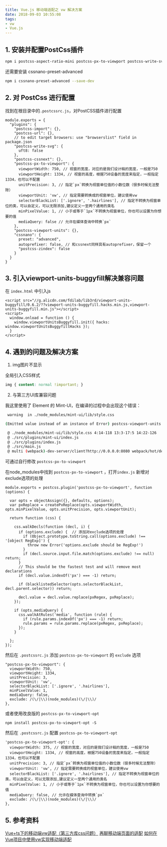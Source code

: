 ```yaml
---
title: Vue.js 移动端适配之 vw 解决方案
date: 2018-09-03 10:55:08
tags: 
- vw
- Vue.js
---
```


## 1. 安装并配置PostCss插件

```bash
npm i postcss-aspect-ratio-mini postcss-px-to-viewport postcss-write-svg postcss-cssnext postcss-viewport-units cssnano --S
```
还需要安装 cssnano-preset-advanced
```bash
npm i cssnano-preset-advanced --save-dev
```
<!-- more -->

## 2. 对 PostCss 进行配置

找到在根目录中的`.postcssrc.js`，对PostCSS插件进行配置

```
module.exports = {
  "plugins": {
    "postcss-import": {},
    "postcss-url": {},
    // to edit target browsers: use "browserslist" field in package.json
    "postcss-write-svg": {
      uft8: false
    },
    "postcss-cssnext": {},
    "postcss-px-to-viewport": {
      viewportWidth: 750, // 视窗的宽度，对应的是我们设计稿的宽度，一般是750
      viewportHeight: 1334, // 视窗的高度，根据750设备的宽度来指定，一般指定1334，也可以不配置
      unitPrecision: 3, // 指定`px`转换为视窗单位值的小数位数（很多时候无法整除）
      viewportUnit: 'vw', // 指定需要转换成的视窗单位，建议使用vw
      selectorBlackList: ['.ignore', '.hairlines'], // 指定不转换为视窗单位的类，可以自定义，可以无限添加,建议定义一至两个通用的类名
      minPixelValue: 1, // 小于或等于`1px`不转换为视窗单位，你也可以设置为你想要的值
      mediaQuery: false // 允许在媒体查询中转换`px`
    },
    "postcss-viewport-units": {},
    "cssnano": {
      preset: "advanced",
      autoprefixer: false, // 和cssnext同样具有autoprefixer，保留一个
      "postcss-zindex": false
    }
  }
}
```

## 3. 引入viewport-units-buggyfill解决兼容问题

在 `index.html` 中引入js

```
<script src="//g.alicdn.com/fdilab/lib3rd/viewport-units-buggyfill/0.6.2/??viewport-units-buggyfill.hacks.min.js,viewport-units-buggyfill.min.js"></script>
<script>
  window.onload = function () { 
    window.viewportUnitsBuggyfill.init({ hacks: window.viewportUnitsBuggyfillHacks });
  }
</script>
```

## 4. 遇到的问题及解决方案

1. img图片不显示

全局引入CSS样式

```css
img { content: normal !important; }
```

2. 与第三方UI库兼容问题

我这里使用了 Element 的 Mint-UI，在编译的过程中会出现这个错误：

```bash
 warning  in ./node_modules/mint-ui/lib/style.css

(Emitted value instead of an instance of Error) postcss-viewport-units: /Users/Wyj/Workspace/imglive/wx/node_modules/mint-ui/lib/style.css:267:1: '.mint-cell-allow-right::after' already has a 'content' property, give up to overwrite it.

 @ ./node_modules/mint-ui/lib/style.css 4:14-118 13:3-17:5 14:22-126
 @ ./src/plugins/mint-ui/index.js
 @ ./src/plugins/index.js
 @ ./src/main.js
 @ multi (webpack)-dev-server/client?http://0.0.0.0:8080 webpack/hot/dev-server ./src/main.js
```

可通过自行修改 `postcss-px-to-viewport`

在node_modules中找到 `postcss-px-to-viewport` ，打开`index.js`
新增对exclude选项的处理

```
module.exports = postcss.plugin('postcss-px-to-viewport', function (options) {

  var opts = objectAssign({}, defaults, options);
  var pxReplace = createPxReplace(opts.viewportWidth, opts.minPixelValue, opts.unitPrecision, opts.viewportUnit);

  return function (css) {

    css.walkDecls(function (decl, i) {
      if (options.exclude) {  // 添加对exclude选项的处理
        if (Object.prototype.toString.call(options.exclude) !== '[object RegExp]') {
          throw new Error('options.exclude should be RegExp!')
        }
        if (decl.source.input.file.match(options.exclude) !== null) return;
      }
      // This should be the fastest test and will remove most declarations
      if (decl.value.indexOf('px') === -1) return;

      if (blacklistedSelector(opts.selectorBlackList, decl.parent.selector)) return;

      decl.value = decl.value.replace(pxRegex, pxReplace);
    });

    if (opts.mediaQuery) {
      css.walkAtRules('media', function (rule) {
        if (rule.params.indexOf('px') === -1) return;
        rule.params = rule.params.replace(pxRegex, pxReplace);
      });
    }

  };
});
```
然后在 `.postcssrc.js` 添加 `postcss-px-to-viewport` 的 `exclude` 选项

```
"postcss-px-to-viewport": {
  viewportWidth: 750,
  viewportHeight: 1334,
  unitPrecision: 3,
  viewportUnit: 'vw',
  selectorBlackList: ['.ignore', '.hairlines'],
  minPixelValue: 1,
  mediaQuery: false,
  exclude: /(\/|\\)(node_modules)(\/|\\)/
},
```

或者使用改良版的  `postcss-px-to-viewport-opt`

```
npm install postcss-px-to-viewport-opt -S
```

然后在 `.postcssrc.js` 配置 `postcss-px-to-viewport-opt` 

```
'postcss-px-to-viewport-opt': {
  viewportWidth: 375, // 视窗的宽度，对应的是我们设计稿的宽度，一般是750
  viewportHeight: 1334, // 视窗的高度，根据750设备的宽度来指定，一般指定1334，也可以不配置
  unitPrecision: 3, // 指定`px`转换为视窗单位值的小数位数（很多时候无法整除）
  viewportUnit: 'vw', // 指定需要转换成的视窗单位，建议使用vw
  selectorBlackList: ['.ignore', '.hairlines'], // 指定不转换为视窗单位的类，可以自定义，可以无限添加,建议定义一至两个通用的类名
  minPixelValue: 1, // 小于或等于`1px`不转换为视窗单位，你也可以设置为你想要的值
  mediaQuery: false, // 允许在媒体查询中转换`px`
  exclude: /(\/|\\)(node_modules)(\/|\\)/
},
```


## 5. 参考资料

[Vue+ts下的移动端vw适配（第三方库css问题）](https://zhuanlan.zhihu.com/p/36913200)
[再聊移动端页面的适配](https://www.w3cplus.com/css/vw-for-layout.html)
[如何在Vue项目中使用vw实现移动端适配](https://www.w3cplus.com/mobile/vw-layout-in-vue.html)
